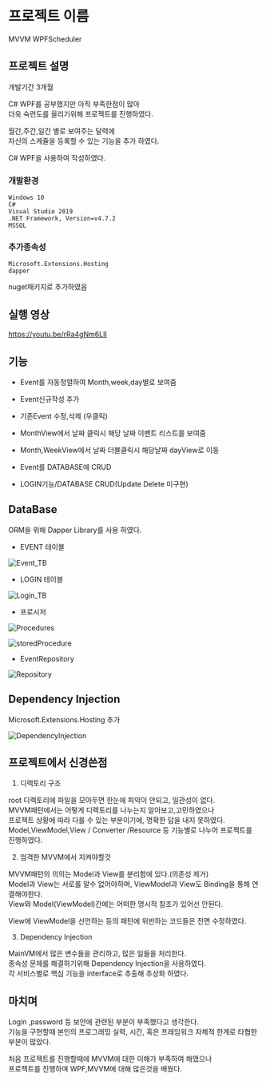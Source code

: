 # 프로젝트 이름
MVVM WPFScheduler

## 프로젝트 설명
개발기간 3개월   

C# WPF를 공부했지만 아직 부족한점이 많아   
더욱 숙련도를 올리기위해 프로젝트를 진행하였다.   

월간,주간,일간 별로 보여주는 달력에   
자신의 스케쥴을 등록할 수 있는 기능을 추가 하였다.   

C# WPF을 사용하여 작성하였다.    

### 개발환경

```
Windows 10
C#
Visual Studio 2019
.NET Framework, Version=v4.7.2
MSSQL
```

### 추가종속성

```
Microsoft.Extensions.Hosting
dapper
```
nuget패키지로 추가하였음

## 실행 영상

https://youtu.be/rRa4gNm6LII   

## 기능

* Event를 자동정렬하여 Month,week,day별로 보여줌
* Event신규작성 추가
* 기존Event 수정,삭제 (우클릭)
* MonthView에서 날짜 클릭시 해당 날짜 이벤트 리스트를 보여줌
* Month,WeekView에서 날짜 더블클릭시 해당날짜 dayView로 이동

* Event를 DATABASE에 CRUD
* LOGIN기능/DATABASE CRUD(Update Delete 미구현)

## DataBase

ORM을 위해 Dapper Library를 사용 하였다.


* EVENT 테이블

![Event_TB](https://user-images.githubusercontent.com/92092084/172597827-29eebf78-1bab-416d-a1d6-f57cb822db94.png)


* LOGIN 테이블


![Login_TB](https://user-images.githubusercontent.com/92092084/172597829-73a028fa-e471-4e4b-8560-2a311eb85f79.png)


* 프로시저


![Procedures](https://user-images.githubusercontent.com/92092084/172597832-e3bd61db-405b-4cfc-900c-6841d83af11b.png)




![storedProcedure](https://user-images.githubusercontent.com/92092084/172597842-87f3516a-e7f5-42f8-8999-4ecfb7814c42.png)


* EventRepository



![Repository](https://user-images.githubusercontent.com/92092084/172597836-c9057421-a9c9-4239-8acf-7758e5f66eaa.png)

## Dependency Injection

Microsoft.Extensions.Hosting 추가

![DependencyInjection](https://user-images.githubusercontent.com/92092084/172597819-6ec6fda4-20bb-4a35-b07d-dd5f89c241bb.png)


## 프로젝트에서 신경쓴점

1. 디렉토리 구조   

  root 디렉토리에 파일을 모아두면 한눈에 파악이 안되고, 일관성이 없다.   
  MVVM패턴에서는 어떻게 디렉토리를 나누는지 알아보고,고민하였으나   
  프로젝트 상황에 따라 다를 수 있는 부분이기에, 명확한 답을 내지 못하였다.   
  Model,ViewModel,View / Converter /Resource 등 기능별로 나누어 프로젝트를 진행하였다.   

2. 엄격한 MVVM에서 지켜야할것   

  MVVM패턴의 의의는 Model과 View를 분리함에 있다.(의존성 제거)   
  Model과 View는 서로를 알수 없어야하며, ViewModel과 View도 Binding을 통해 연결해야한다.   
  View와 Model(ViewModel)간에는 어떠한 명시적 참조가 있어선 안된다.   

  View에 ViewModel을 선언하는 등의 패턴에 위반하는 코드들은 전면 수정하였다.   


3. Dependency Injection   

  MainVM에서 많은 변수들을 관리하고, 많은 일들을 처리한다.   
  종속성 문제를 해결하기위해 Dependency Injection을 사용하였다.   
  각 서비스별로 핵심 기능을 interface로 추출해 추상화 하였다.   


## 마치며

Login ,password 등 보안에 관련된 부분이 부족했다고 생각한다.   
기능을 구현할때 본인의 프로그래밍 실력, 시간, 혹은 프레임워크 자체적 한계로 타협한 부분이 많았다.   

처음 프로젝트를 진행할때에 MVVM에 대한 이해가 부족하여 해맸으나   
프로젝트를 진행하며 WPF,MVVM에 대해 많은것을 배웠다.   




